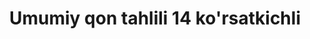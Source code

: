 ﻿---
title: Umumiy qon tahlili 14 ko'rsatkichli
group: Umumiy klinik tahlillar
price: 35 000
duration: 30-60 daqiqa
---
